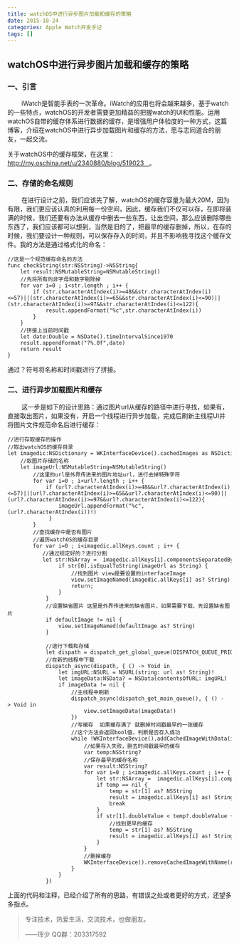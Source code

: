 ```yaml
---
title: watchOS中进行异步图片加载和缓存的策略
date: 2015-10-24
categories: Apple Watch开发手记
tags: []
---
```

## watchOS中进行异步图片加载和缓存的策略

### 一、引言

        iWatch是智能手表的一次革命。iWatch的应用也将会越来越多，基于watch的一些特点，watchOS的开发者需要更加精益的把握watch的UI和性能。运用watchOS自带的缓存体系进行数据的缓存，是增强用户体验度的一种方式，这篇博客，介绍在watchOS中进行异步加载图片和缓存的方法，愿与志同道合的朋友，一起交流。

关于watchOS中的缓存框架，在这里：[http://my.oschina.net/u/2340880/blog/519023   ](http://my.oschina.net/u/2340880/blog/519023)。

### 二、存储的命名规则

        在进行设计之前，我们应该先了解，watchOS的缓存容量为最大20M，因为有限，我们更应该认真的利用每一份空间，因此，缓存我们不仅可以存，在即将装满的时候，我们还要有办法从缓存中删去一些东西，让出空间，那么应该删除哪些东西了，我们应该都可以想到，当然是旧的了，把最早的缓存删掉，所以，在存的时候，我们要设计一种规则，可以保存存入的时间，并且不影响我寻找这个缓存文件。我的方法是通过格式化的命名：

```
//这是一个规范缓存命名的方法
func checkString(str:NSString)->NSString{
    let result:NSMutableString=NSMutableString()
    //先将所有的非字母和数字剔除掉
    for var i=0 ; i<str.length ; i++ {
        if (str.characterAtIndex(i)>=48&&str.characterAtIndex(i)<=57)||(str.characterAtIndex(i)>=65&&str.characterAtIndex(i)<=90)||(str.characterAtIndex(i)>=97&&str.characterAtIndex(i)<=122){
            result.appendFormat("%c",str.characterAtIndex(i))
        }
    }
    //拼接上当前时间戳
    let date:Double = NSDate().timeIntervalSince1970
    result.appendFormat("?%.0f",date)
    return result
}
```

通过？符号将名称和时间戳进行了拼接。

### 二、进行异步加载图片和缓存

        这一步是如下的设计思路：通过图片url从缓存的路径中进行寻找，如果有，直接取出图片，如果没有，开启一个线程进行异步加载，完成后刷新主线程UI并将图片文件规范命名后进行缓存：

```
//进行存取缓存的操作
//取出watchOS的缓存目录
let imagedic:NSDictionary = WKInterfaceDevice().cachedImages as NSDictionary
    //取图片存储的名称
    let imageUrl:NSMutableString=NSMutableString()
        //这里的url是外界传进来的图片地址url，进行去掉特殊字符
        for var i=0 ; i<url?.length ; i++ {
            if (url?.characterAtIndex(i)>=48&&url?.characterAtIndex(i)<=57)||(url?.characterAtIndex(i)>=65&&url?.characterAtIndex(i)<=90)||(url?.characterAtIndex(i)>=97&&url?.characterAtIndex(i)<=122){
                imageUrl.appendFormat("%c",(url?.characterAtIndex(i))!)
             }
        }
        //查找缓存中是否有图片
        //遍历watchOS的缓存目录
        for var i=0 ; i<imagedic.allKeys.count ; i++ {
           //通过规定好的？进行分割
           let str:NSArray =  imagedic.allKeys[i].componentsSeparatedByString("?")
                if str[0].isEqualToString(imageUrl as String) {
                    //找到图片 view是要设置的interfaceImage
                    view.setImageNamed(imagedic.allKeys[i] as? String)
                    return;
                }
            }
            //设置缺省图片 这里是外界传进来的缺省图片，如果需要下载，先设置缺省图片
            if defaultImage != nil {
                view.setImageNamed(defaultImage as? String)
            }
            
            //进行下载和存储
            let dispath = dispatch_get_global_queue(DISPATCH_QUEUE_PRIORITY_HIGH, 0)
            //在新的线程中下载
            dispatch_async(dispath, { () -> Void in
                let imgURL:NSURL = NSURL(string: url as! String)!
                let imageData:NSData? = NSData(contentsOfURL: imgURL)
                if imageData != nil {
                    //主线程中刷新
                    dispatch_async(dispatch_get_main_queue(), { () -> Void in
                        view.setImageData(imageData!)
                    })
                    //写缓存  如果缓存满了 就删掉时间戳最早的一张缓存
                    //这个方法会返回bool值，判断是否存入成功
                    while !WKInterfaceDevice().addCachedImageWithData(imageData!, name: checkString(url!) as String) {
                        //如果存入失败，删去时间戳最早的缓存
                        var temp:NSString?
                        //保存最早的缓存名称
                        var result:NSString?
                        for var i=0 ; i<imagedic.allKeys.count ; i++ {
                            let str:NSArray =  imagedic.allKeys[i].componentsSeparatedByString("?")
                            if temp == nil {
                                temp = str[1] as? NSString
                                result = imagedic.allKeys[i] as! String
                                break
                            }
                            if str[1].doubleValue < temp?.doubleValue {
                                //找到更早的缓存
                                temp = str[1] as? NSString
                                result = imagedic.allKeys[i] as! String
                            }
                        }
                        //删掉缓存
                        WKInterfaceDevice().removeCachedImageWithName(result as! String)
                    }
                }
            })
```

上面的代码和注释，已经介绍了所有的思路，有错误之处或者更好的方式，还望多多指点。

> 专注技术，热爱生活，交流技术，也做朋友。
> 
> ——珲少 QQ群：203317592
